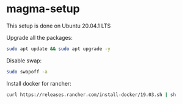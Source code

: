 # magma-setup

This setup is done on Ubuntu 20.04.1 LTS

Upgrade all the packages:
```bash
sudo apt update && sudo apt upgrade -y
```

Disable swap:
```bash
sudo swapoff -a
```

Install docker for rancher:
```bash
curl https://releases.rancher.com/install-docker/19.03.sh | sh
```

